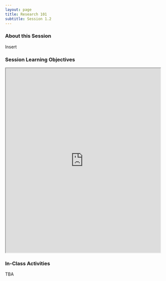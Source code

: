 ```yaml
---
layout: page
title: Research 101 
subtitle: Session 1.2
---
```


### About this Session

Insert

### Session Learning Objectives
<iframe width="100%" height="600" src="https://docs.google.com/spreadsheets/d/1saUbLsjOw9P2LbcZ1MGCaP8PQg9nA48H9Of57S1pQgg/pubhtml?widget=true&amp;headers=false"></iframe>

### In-Class Activities

TBA